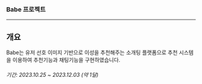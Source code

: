 ### Babe 프로젝트
---






## 개요
Babe는 유저 선호 이미지 기반으로 이성을 추천해주는 소개팅 플랫폼으로 추천 시스템을 이용하여 추천기능과 채팅기능을 구현하였습니다.

###### 기간: 2023.10.25 ~ 2023.12.03 (약 1달)

 